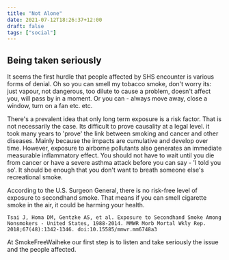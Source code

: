 ```yaml
---
title: "Not Alone"
date: 2021-07-12T18:26:37+12:00
draft: false
tags: ["social"]
---
```

## Being taken seriously

It seems the first hurdle that people affected by SHS encounter is various forms of denial. Oh so you can smell my tobacco smoke, don't worry its: just vapour, not dangerous, too dilute to cause a problem, doesn't affect you, will pass by in a moment. Or you can - always move away, close a window, turn on a fan etc. etc.

There's a prevalent idea that only long term exposure is a risk factor. That is not necessarily the case. Its difficult to prove causality at a legal level. it took many years to 'prove' the link between smoking and cancer and other diseases. Mainly because the impacts are cumulative and develop over time. However, exposure to airborne pollutants also generates an immediate measurable inflammatory effect. You should not have to wait until you die from cancer or have a severe asthma attack before you can say - 'I told you so'. It should be enough that you don't want to breath someone else's recreational smoke.

According to the U.S. Surgeon General, there is no risk-free level of exposure to secondhand smoke. That means if you can smell cigarette smoke in the air, it could be harming your health.

    Tsai J, Homa DM, Gentzke AS, et al. Exposure to Secondhand Smoke Among Nonsmokers - United States, 1988-2014. MMWR Morb Mortal Wkly Rep. 2018;67(48):1342-1346. doi:10.15585/mmwr.mm6748a3

At SmokeFreeWaiheke our first step is to listen and take seriously the issue and the people affected.
